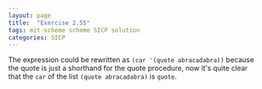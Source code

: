 ```yaml
---
layout: page
title:  "Exercise 2.55"
tags: mit-scheme scheme SICP solution
categories: SICP
---
```

The expression could be rewritten as `(car '(quote abracadabra))` because the quote is just a shorthand for the quote procedure, now it's quite clear that the `car` of the list `(quote abracadabra)` is `quote`. 
